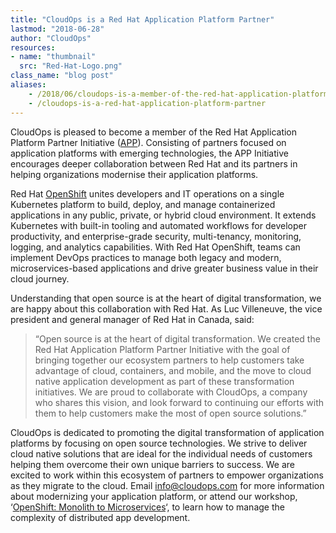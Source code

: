 ```yaml
---
title: "CloudOps is a Red Hat Application Platform Partner"
lastmod: "2018-06-28"
author: "CloudOps"
resources:
- name: "thumbnail"
  src: "Red-Hat-Logo.png"
class_name: "blog post"
aliases:
    - /2018/06/cloudops-is-a-member-of-the-red-hat-application-platform-partner-initiative/
    - /cloudops-is-a-red-hat-application-platform-partner
---
```


<p>CloudOps is pleased to become a member of the Red Hat Application Platform Partner Initiative (<a href="https://www.redhat.com/en/about/press-releases/red-hat-introduces-new-application-platform-partner-initiative" target="_blank">APP</a>). Consisting of partners focused on application platforms with emerging technologies, the APP Initiative encourages deeper collaboration between Red Hat and its partners in helping organizations modernise their application platforms.</p>

<p>Red Hat <a href="https://www.cloudops.com/2017/07/docker-and-kubernetes-what-is-the-value-of-containerization/" target="_blank">OpenShift</a> unites developers and IT operations on a single Kubernetes platform to build, deploy, and manage containerized applications in any public, private, or hybrid cloud environment. It extends Kubernetes with built-in tooling and automated workflows for developer productivity, and enterprise-grade security, multi-tenancy, monitoring, logging, and analytics capabilities. With Red Hat OpenShift, teams can implement DevOps practices to manage both legacy and modern, microservices-based applications and drive greater business value in their cloud journey.</p>

<p>Understanding that open source is at the heart of digital transformation, we are happy about this collaboration with Red Hat. As Luc Villeneuve, the vice president and general manager of Red Hat in Canada, said:</p>

<blockquote><p>“Open source is at the heart of digital transformation. We created the Red Hat Application Platform Partner Initiative with the goal of bringing together our ecosystem partners to help customers take advantage of cloud, containers, and mobile, and the move to cloud native application development as part of these transformation initiatives. We are proud to collaborate with CloudOps, a company who shares this vision, and look forward to continuing our efforts with them to help customers make the most of open source solutions.”</p></blockquote>

<p>CloudOps is dedicated to promoting the digital transformation of application platforms by focusing on open source technologies. We strive to deliver cloud native solutions that are ideal for the individual needs of customers helping them overcome their own unique barriers to success. We are excited to work within this ecosystem of partners to empower organizations as they migrate to the cloud. Email <a href="mailto:info@cloudops.com">info@cloudops.com</a> for more information about modernizing your application platform, or attend our workshop, ‘<a href="https://www.cloudops.com/monolith-to-micoservices-workshop/" target="_blank">OpenShift: Monolith to Microservices</a>‘, to learn how to manage the complexity of distributed app development.</p>
